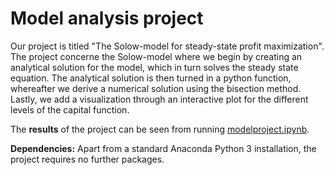 # Model analysis project

Our project is titled "The Solow-model for steady-state profit maximization". The project concerne the Solow-model where we begin by creating an analytical solution for the model, which in turn solves the steady state equation. The analytical solution is then turned in a python function, whereafter we derive a numerical solution using the bisection method. Lastly, we add a visualization through an interactive plot for the different levels of the capital function.

The **results** of the project can be seen from running [modelproject.ipynb](modelproject.ipynb).

**Dependencies:** Apart from a standard Anaconda Python 3 installation, the project requires no further packages.
